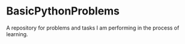 # BasicPythonProblems
A repository for problems and tasks I am performing in the process of learning.
